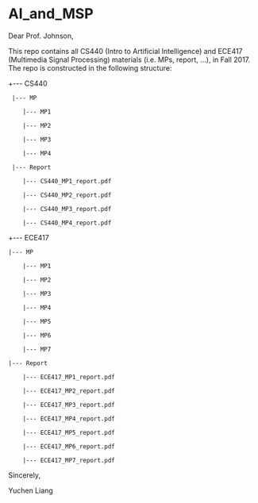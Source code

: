 # AI_and_MSP

Dear Prof. Johnson,

This repo contains all CS440 (Intro to Artificial Intelligence) and ECE417 (Multimedia Signal Processing) materials (i.e. MPs, report, ...), in Fall 2017. The repo is constructed in the following structure:


+--- CS440

     |--- MP

        |--- MP1

        |--- MP2

        |--- MP3

        |--- MP4

     |--- Report

        |--- CS440_MP1_report.pdf

        |--- CS440_MP2_report.pdf

        |--- CS440_MP3_report.pdf

        |--- CS440_MP4_report.pdf

+--- ECE417

    |--- MP

        |--- MP1

        |--- MP2

        |--- MP3

        |--- MP4

        |--- MP5

        |--- MP6

        |--- MP7

    |--- Report

        |--- ECE417_MP1_report.pdf

        |--- ECE417_MP2_report.pdf

        |--- ECE417_MP3_report.pdf

        |--- ECE417_MP4_report.pdf

        |--- ECE417_MP5_report.pdf

        |--- ECE417_MP6_report.pdf

        |--- ECE417_MP7_report.pdf


Sincerely,

Yuchen Liang
